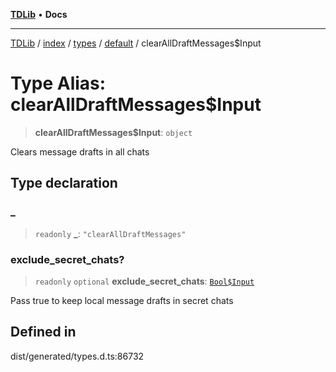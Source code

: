 [**TDLib**](../../../../../../README.md) • **Docs**

***

[TDLib](../../../../../../modules.md) / [index](../../../../../README.md) / [types](../../../README.md) / [default](../README.md) / clearAllDraftMessages$Input

# Type Alias: clearAllDraftMessages$Input

> **clearAllDraftMessages$Input**: `object`

Clears message drafts in all chats

## Type declaration

### \_

> `readonly` **\_**: `"clearAllDraftMessages"`

### exclude\_secret\_chats?

> `readonly` `optional` **exclude\_secret\_chats**: [`Bool$Input`](Bool$Input.md)

Pass true to keep local message drafts in secret chats

## Defined in

dist/generated/types.d.ts:86732
